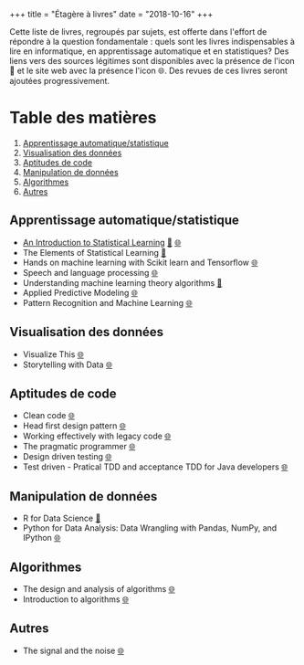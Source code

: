 +++
title = "Étagère à livres"
date = "2018-10-16"
+++

Cette liste de livres, regroupés par sujets, est offerte dans l'effort de répondre à la question fondamentale : quels sont les livres indispensables à lire en informatique, en apprentissage automatique et en statistiques? Des liens vers des sources légitimes sont disponibles avec la présence de l'icon :book: et le site web avec la présence l'icon :globe_with_meridians:. Des revues de ces livres seront ajoutées progressivement.

# **Table des matières**
1. [Apprentissage automatique/statistique](#ML)
2. [Visualisation des données](#Visualisation)
3. [Aptitudes de code](#Coding_skill)
4. [Manipulation de données](#manipulation)
5. [Algorithmes](#Algo)
6. [Autres](#Other)

## <a name="ML">Apprentissage automatique/statistique</a>
- [An Introduction to Statistical Learning](/bookshelf/islr/) [:book:](https://www-bcf.usc.edu/~gareth/ISL/ISLR%20Seventh%20Printing.pdf) [:globe_with_meridians:](https://www-bcf.usc.edu/~gareth/ISL/)
- The Elements of Statistical Learning [:book:](https://web.stanford.edu/~hastie/Papers/ESLII.pdf)
- Hands on machine learning with Scikit learn and Tensorflow [:globe_with_meridians:](http://shop.oreilly.com/product/0636920052289.do)
- Speech and language processing [:globe_with_meridians:](https://web.stanford.edu/~jurafsky/slp3/)
- Understanding machine learning theory algorithms [:book:](https://www.cs.huji.ac.il/~shais/UnderstandingMachineLearning/understanding-machine-learning-theory-algorithms.pdf)
- Applied Predictive Modeling [:globe_with_meridians:](http://appliedpredictivemodeling.com/)
- Pattern Recognition and Machine Learning [:globe_with_meridians:](https://www.springer.com/gp/book/9780387310732)

## <a name="Visualisation">Visualisation des données</a>

- Visualize This [:globe_with_meridians:](http://book.flowingdata.com/)
- Storytelling with Data [:globe_with_meridians:](http://www.storytellingwithdata.com/book/)

## <a name="Coding_skill">Aptitudes de code</a>
- Clean code [:globe_with_meridians:](https://www.oreilly.com/library/view/clean-code/9780136083238/)
- Head first design pattern [:globe_with_meridians:](http://shop.oreilly.com/product/9780596007126.do)
- Working effectively with legacy code [:globe_with_meridians:](https://www.oreilly.com/library/view/working-effectively-with/0131177052/)
- The pragmatic programmer [:globe_with_meridians:](https://www.oreilly.com/library/view/the-pragmatic-programmer/020161622X/)
- Design driven testing [:globe_with_meridians:](https://www.apress.com/gp/book/9781430229438)
- Test driven - Pratical TDD and acceptance TDD for Java developers [:globe_with_meridians:](https://www.manning.com/books/test-driven)
 
## <a name="manipulation">Manipulation de données</a>
- R for Data Science [:book:](https://r4ds.had.co.nz/)
- Python for Data Analysis: Data Wrangling with Pandas, NumPy, and IPython [:globe_with_meridians:](http://shop.oreilly.com/product/0636920050896.do)

## <a name="Algo">Algorithmes</a>
- The design and analysis of algorithms [:globe_with_meridians:](https://www.springer.com/gp/book/9780387976877)
- Introduction to algorithms [:globe_with_meridians:](https://mitpress.mit.edu/books/introduction-algorithms-third-edition)

## <a name="Other">Autres</a>
- The signal and the noise [:globe_with_meridians:](https://www.penguinrandomhouse.com/books/305826/the-signal-and-the-noise-by-nate-silver/9781594204111)